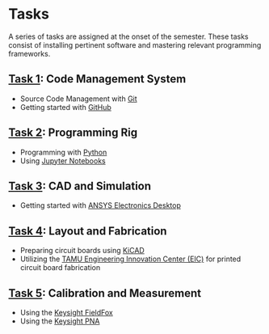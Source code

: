 # Tasks

A series of tasks are assigned at the onset of the semester.
These tasks consist of installing pertinent software and mastering relevant programming frameworks.


## [Task 1](./1task.md): Code Management System

* Source Code Management with [Git](http://git-scm.com/)
* Getting started with [GitHub](https://github.com/)


## [Task 2](./2task.md): Programming Rig

* Programming with [Python](https://www.python.org/)
* Using [Jupyter Notebooks](http://jupyter.org/)

## [Task 3](./3task.md): CAD and Simulation

* Getting started with [ANSYS Electronics Desktop](https://www.ansys.com/products/electronics/ansys-electronics-desktop/electronics-desktop-features#2)

## [Task 4](./3task.md): Layout and Fabrication

* Preparing circuit boards using [KiCAD](http://kicad-pcb.org/)
* Utilizing the [TAMU Engineering Innovation Center (EIC)](https://engineering.tamu.edu/easa/areas/enrichment/eic/students/forms) for printed circuit board fabrication

## [Task 5](./3task.md): Calibration and Measurement

* Using the [Keysight FieldFox](https://literature.cdn.keysight.com/litweb/pdf/N9927-90001.pdf?id=2877238&cc=US&lc=eng)
* Using the [Keysight PNA](https://literature.cdn.keysight.com/litweb/pdf/N5227-90001.pdf?id=2063439&cc=US&lc=eng)
